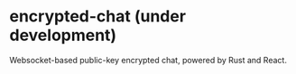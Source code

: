 # encrypted-chat (under development)

Websocket-based public-key encrypted chat, powered by Rust and React.
